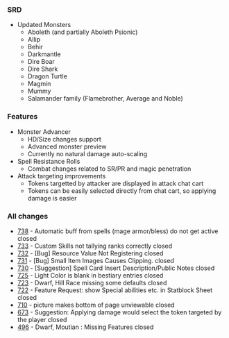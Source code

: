 ### SRD
- Updated Monsters
    - Aboleth (and partially Aboleth Psionic)
    - Allip
    - Behir
    - Darkmantle
    - Dire Boar
    - Dire Shark
    - Dragon Turtle
    - Magmin
    - Mummy
    - Salamander family (Flamebrother, Average and Noble)

### Features
- Monster Advancer
  - HD/Size changes support
  - Advanced monster preview
  - Currently no natural damage auto-scaling
- Spell Resistance Rolls
  - Combat changes related to SR/PR and magic penetration
- Attack targeting improvements
  - Tokens targetted by attacker are displayed in attack chat cart
  - Tokens can be easily selected directly from chat cart, so applying damage is easier

### All changes
- [738](https://github.com/Rughalt/D35E/issues/738) - Automatic buff from spells (mage armor/bless) do not get active closed
- [733](https://github.com/Rughalt/D35E/issues/733) - Custom Skills not tallying ranks correctly closed
- [732](https://github.com/Rughalt/D35E/issues/732) - [Bug] Resource Value Not Registering closed
- [731](https://github.com/Rughalt/D35E/issues/731) - [Bug] Small Item Images Causes Clipping. closed
- [730](https://github.com/Rughalt/D35E/issues/730) - [Suggestion] Spell Card Insert Description/Public Notes closed
- [725](https://github.com/Rughalt/D35E/issues/725) - Light Color is blank in bestiary entries closed
- [723](https://github.com/Rughalt/D35E/issues/723) - Dwarf, Hill Race missing some defaults closed
- [722](https://github.com/Rughalt/D35E/issues/722) - Feature Request: show Special abilities etc. in Statblock Sheet closed
- [710](https://github.com/Rughalt/D35E/issues/710) - picture makes bottom of page unviewable closed
- [673](https://github.com/Rughalt/D35E/issues/673) - Suggestion: Applying damage would select the token targeted by the player closed
- [496](https://github.com/Rughalt/D35E/issues/496) - Dwarf, Moutian : Missing Features closed 
